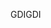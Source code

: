 <span data-ttu-id="2fcbf-101">GDI</span><span class="sxs-lookup"><span data-stu-id="2fcbf-101">GDI</span></span>